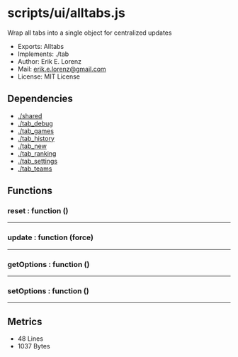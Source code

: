 # scripts/ui/alltabs.js


Wrap all tabs into a single object for centralized updates

* Exports: Alltabs
* Implements: ./tab
* Author: Erik E. Lorenz 
* Mail: <erik.e.lorenz@gmail.com>
* License: MIT License


## Dependencies

* <a href="./shared.html">./shared</a>
* <a href="./tab_debug.html">./tab_debug</a>
* <a href="./tab_games.html">./tab_games</a>
* <a href="./tab_history.html">./tab_history</a>
* <a href="./tab_new.html">./tab_new</a>
* <a href="./tab_ranking.html">./tab_ranking</a>
* <a href="./tab_settings.html">./tab_settings</a>
* <a href="./tab_teams.html">./tab_teams</a>

## Functions

###     reset : function ()

---

###     update : function (force)

---

###     getOptions : function ()

---

###     setOptions : function ()

---

## Metrics

* 48 Lines
* 1037 Bytes

